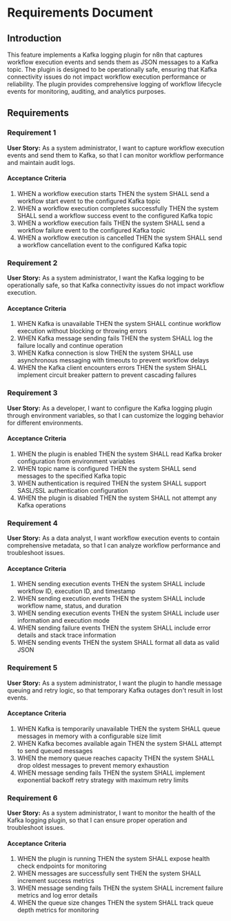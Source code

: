 # Requirements Document

## Introduction

This feature implements a Kafka logging plugin for n8n that captures workflow execution events and sends them as JSON messages to a Kafka topic. The plugin is designed to be operationally safe, ensuring that Kafka connectivity issues do not impact workflow execution performance or reliability. The plugin provides comprehensive logging of workflow lifecycle events for monitoring, auditing, and analytics purposes.

## Requirements

### Requirement 1

**User Story:** As a system administrator, I want to capture workflow execution events and send them to Kafka, so that I can monitor workflow performance and maintain audit logs.

#### Acceptance Criteria

1. WHEN a workflow execution starts THEN the system SHALL send a workflow start event to the configured Kafka topic
2. WHEN a workflow execution completes successfully THEN the system SHALL send a workflow success event to the configured Kafka topic
3. WHEN a workflow execution fails THEN the system SHALL send a workflow failure event to the configured Kafka topic
4. WHEN a workflow execution is cancelled THEN the system SHALL send a workflow cancellation event to the configured Kafka topic

### Requirement 2

**User Story:** As a system administrator, I want the Kafka logging to be operationally safe, so that Kafka connectivity issues do not impact workflow execution.

#### Acceptance Criteria

1. WHEN Kafka is unavailable THEN the system SHALL continue workflow execution without blocking or throwing errors
2. WHEN Kafka message sending fails THEN the system SHALL log the failure locally and continue operation
3. WHEN Kafka connection is slow THEN the system SHALL use asynchronous messaging with timeouts to prevent workflow delays
4. WHEN the Kafka client encounters errors THEN the system SHALL implement circuit breaker pattern to prevent cascading failures

### Requirement 3

**User Story:** As a developer, I want to configure the Kafka logging plugin through environment variables, so that I can customize the logging behavior for different environments.

#### Acceptance Criteria

1. WHEN the plugin is enabled THEN the system SHALL read Kafka broker configuration from environment variables
2. WHEN topic name is configured THEN the system SHALL send messages to the specified Kafka topic
3. WHEN authentication is required THEN the system SHALL support SASL/SSL authentication configuration
4. WHEN the plugin is disabled THEN the system SHALL not attempt any Kafka operations

### Requirement 4

**User Story:** As a data analyst, I want workflow execution events to contain comprehensive metadata, so that I can analyze workflow performance and troubleshoot issues.

#### Acceptance Criteria

1. WHEN sending execution events THEN the system SHALL include workflow ID, execution ID, and timestamp
2. WHEN sending execution events THEN the system SHALL include workflow name, status, and duration
3. WHEN sending execution events THEN the system SHALL include user information and execution mode
4. WHEN sending failure events THEN the system SHALL include error details and stack trace information
5. WHEN sending events THEN the system SHALL format all data as valid JSON

### Requirement 5

**User Story:** As a system administrator, I want the plugin to handle message queuing and retry logic, so that temporary Kafka outages don't result in lost events.

#### Acceptance Criteria

1. WHEN Kafka is temporarily unavailable THEN the system SHALL queue messages in memory with a configurable size limit
2. WHEN Kafka becomes available again THEN the system SHALL attempt to send queued messages
3. WHEN the memory queue reaches capacity THEN the system SHALL drop oldest messages to prevent memory exhaustion
4. WHEN message sending fails THEN the system SHALL implement exponential backoff retry strategy with maximum retry limits

### Requirement 6

**User Story:** As a system administrator, I want to monitor the health of the Kafka logging plugin, so that I can ensure proper operation and troubleshoot issues.

#### Acceptance Criteria

1. WHEN the plugin is running THEN the system SHALL expose health check endpoints for monitoring
2. WHEN messages are successfully sent THEN the system SHALL increment success metrics
3. WHEN message sending fails THEN the system SHALL increment failure metrics and log error details
4. WHEN the queue size changes THEN the system SHALL track queue depth metrics for monitoring
